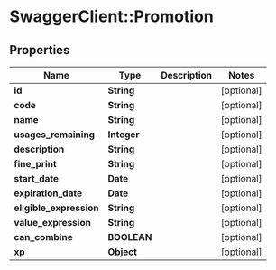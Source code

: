 # SwaggerClient::Promotion

## Properties
Name | Type | Description | Notes
------------ | ------------- | ------------- | -------------
**id** | **String** |  | [optional] 
**code** | **String** |  | [optional] 
**name** | **String** |  | [optional] 
**usages_remaining** | **Integer** |  | [optional] 
**description** | **String** |  | [optional] 
**fine_print** | **String** |  | [optional] 
**start_date** | **Date** |  | [optional] 
**expiration_date** | **Date** |  | [optional] 
**eligible_expression** | **String** |  | [optional] 
**value_expression** | **String** |  | [optional] 
**can_combine** | **BOOLEAN** |  | [optional] 
**xp** | **Object** |  | [optional] 


